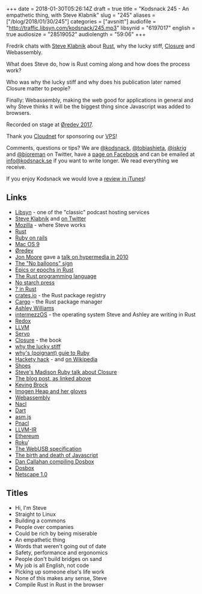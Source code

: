 +++
date = 2018-01-30T05:26:14Z
draft = true
title = "Kodsnack 245 - An empathetic thing, with Steve Klabnik"
slug = "245"
aliases = ["/blog/2018/01/30/245"]
categories = ["avsnitt"]
audiofile = "http://traffic.libsyn.com/kodsnack/245.mp3"
libsynid = "6197017"
english = true
audiosize = "28519052"
audiolength = "59:06"
+++

Fredrik chats with [Steve Klabnik](https://www.steveklabnik.com/) about [Rust](https://www.rust-lang.org/), why the lucky stiff, [Closure](http://words.steveklabnik.com/the-closure-companion) and Webassembly.

What does Steve do, how is Rust coming along and how does the process work?

Who was why the lucky stiff and why does his publication later named Closure matter to people?

Finally: Webassembly, making the web good for applications in general and why Steve thinks it will be the biggest thing since Javascript was added to browsers.

Recorded on stage at [Øredev 2017](http://oredev.org/2017).

Thank you [Cloudnet](http://www.cloudnet.se) for sponsoring our [VPS](http://en.wikipedia.org/wiki/Virtual_private_server)!

Comments, questions or tips? We are [@kodsnack](https://www.twitter.com/kodsnack), [@tobiashieta](https://www.twitter.com/tobiashieta), [@iskrig](https://www.twitter.com/iskrig) and [@bjoreman](https://www.twitter.com/bjoreman) on Twitter, have a [page on Facebook](https://www.facebook.com/kodsnack) and can be emailed at [info@kodsnack.se](mailto:info@kodsnack.se) if you want to write longer. We read everything we receive.

If you enjoy Kodsnack we would love a [review in iTunes](http://itunes.apple.com/se/podcast/kodsnack/id561631498?l=en)!

## Links ##
* [Libsyn](https://www.libsyn.com/) - one of the "classic" podcast hosting services
* [Steve Klabnik](https://www.steveklabnik.com/) and [on Twitter](https://twitter.com/steveklabnik)
* [Mozilla](https://www.mozilla.org/) - where Steve works
* [Rust](https://www.rust-lang.org/)
* [Ruby on rails](https://en.wikipedia.org/wiki/Ruby_on_Rails)
* [Mac OS 9](https://en.wikipedia.org/wiki/Mac_OS_9)
* [Øredev](http://oredev.org/)
* [Jon Moore](https://twitter.com/jon_moore) gave a [talk on hypermedia in 2010](http://oredev.org/oredev2010/2010/sessions/hypermedia-apis.html)
* [The "No balloons" sign](https://twitter.com/steveklabnik/status/927526410180268032)
* [Epics or epochs in Rust](https://github.com/rust-lang/rfcs/blob/master/text/2052-epochs.md)
* [The Rust programming language](https://doc.rust-lang.org/book/)
* [No starch press](https://nostarch.com/)
* [? in Rust](https://m4rw3r.github.io/rust-questionmark-operator)
* [crates.io](https://crates.io/) - the Rust package registry
* [Cargo](https://doc.rust-lang.org/cargo/) - the Rust package manager
* [Ashley Williams](https://github.com/ashleygwilliams)
* [intermezzOS](https://github.com/intermezzOS) - the operating system Steve and Ashley are writing in Rust
* [Redox](https://redox-os.org/)
* [LLVM](https://en.wikipedia.org/wiki/LLVM)
* [Servo](https://en.wikipedia.org/wiki/Servo_%28layout_engine%29)
* [Closure](http://words.steveklabnik.com/the-closure-companion) - the book
* [why the lucky stiff](https://en.wikipedia.org/wiki/Why_the_lucky_stiff)
* [why's (poignant) guie to Ruby](http://poignant.guide/)
* [Hackety hack](https://github.com/hacketyhack) - and [on Wikipedia](https://en.wikipedia.org/wiki/Hackety_Hack)
* [Shoes](https://en.wikipedia.org/wiki/Shoes_%28GUI_toolkit%29)
* [Steve's Madison Ruby talk about Closure](https://www.youtube.com/watch?v=MaWHVceDbFo)
* [The blog post, as linked above](http://words.steveklabnik.com/the-closure-companion)
* [Keving Brock](http://www.brockoleur.com/)
* [Imogen Heap and her gloves](https://www.youtube.com/watch?v=7oeEQhOmGpg)
* [Webassembly](http://webassembly.org/)
* [Nacl](https://developer.chrome.com/native-client)
* [Dart](https://www.dartlang.org/)
* [asm.js](http://asmjs.org/)
* [Pnacl](https://developer.chrome.com/native-client/nacl-and-pnacl)
* [LLVM-IR](https://en.wikipedia.org/wiki/LLVM#Intermediate_representation)
* [Ethereum](https://en.wikipedia.org/wiki/Ethereum)
* [Roku](https://en.wikipedia.org/wiki/Roku)'
* [The WebUSB specification](https://wicg.github.io/webusb/)
* [The birth and death of Javascript](https://www.destroyallsoftware.com/talks/the-birth-and-death-of-javascript)
* [Dan Callahan compiling Dosbox](https://www.youtube.com/watch?v=bac0dGQbUto)
* [Dosbox](http://www.dosbox.com/)
* [Netscape 1.0](https://www.youtube.com/watch?v=Ojmng198Ni0)

## Titles ##
* Hi, I'm Steve
* Straight to Linux
* Building a commons
* People over companies
* Could be rich by being miserable
* An empathetic thing
* Words that weren't going out of date
* Safety, performance and ergonomics
* People don't build bridges on sand
* My job is all English, not code
* Picking up someone else's life work
* None of this makes any sense, Steve
* Compile Rust in Rust in the browser